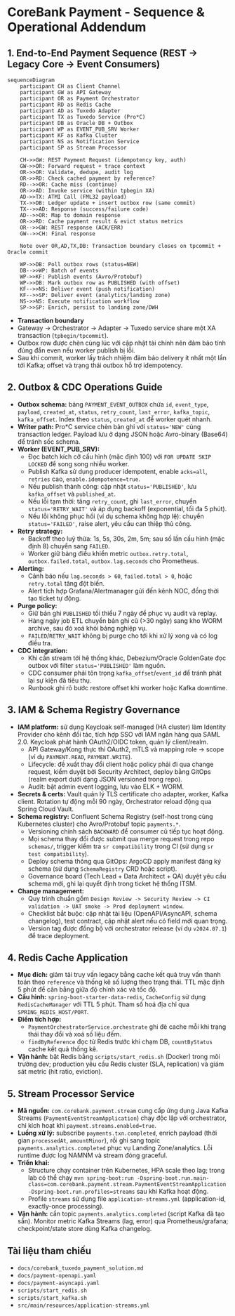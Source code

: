 # CoreBank Payment - Sequence & Operational Addendum

## 1. End-to-End Payment Sequence (REST -> Legacy Core -> Event Consumers)
```mermaid
sequenceDiagram
    participant CH as Client Channel
    participant GW as API Gateway
    participant OR as Payment Orchestrator
    participant RD as Redis Cache
    participant AD as Tuxedo Adapter
    participant TX as Tuxedo Service (Pro*C)
    participant DB as Oracle DB + Outbox
    participant WP as EVENT_PUB_SRV Worker
    participant KF as Kafka Cluster
    participant NS as Notification Service
    participant SP as Stream Processor

    CH->>GW: REST Payment Request (idempotency key, auth)
    GW->>OR: Forward request + trace context
    OR->>OR: Validate, dedupe, audit log
    OR->>RD: Check cached payment by reference?
    RD-->>OR: Cache miss (continue)
    OR->>AD: Invoke service (within tpbegin XA)
    AD->>TX: ATMI Call (FML32 payload)
    TX->>DB: Ledger update + insert outbox row (same commit)
    TX-->>AD: Response (success/failure code)
    AD-->>OR: Map to domain response
    OR->>RD: Cache payment result & evict status metrics
    OR-->>GW: REST response (ACK/ERR)
    GW-->>CH: Final response

    Note over OR,AD,TX,DB: Transaction boundary closes on tpcommit + Oracle commit

    WP->>DB: Poll outbox rows (status=NEW)
    DB-->>WP: Batch of events
    WP->>KF: Publish events (Avro/Protobuf)
    WP->>DB: Mark outbox row as PUBLISHED (with offset)
    KF-->>NS: Deliver event (push notification)
    KF-->>SP: Deliver event (analytics/landing zone)
    NS->>NS: Execute notification workflow
    SP->>SP: Enrich, persist to landing zone/DWH
```

- **Transaction boundary**
- Gateway -> Orchestrator -> Adapter -> Tuxedo service share một XA transaction (`tpbegin/tpcommit`).
- Outbox row được chèn cùng lúc với cập nhật tài chính nên đảm bảo tính đúng đắn even nếu worker publish bị lỗi.
- Sau khi commit, worker lấy trách nhiệm đảm bảo delivery ít nhất một lần tới Kafka; offset và trạng thái outbox hỗ trợ idempotency.

## 2. Outbox & CDC Operations Guide
- **Outbox schema:** bảng `PAYMENT_EVENT_OUTBOX` chứa `id`, `event_type`, `payload`, `created_at`, `status`, `retry_count`, `last_error`, `kafka_topic`, `kafka_offset`. Index theo `status`, `created_at` để worker quét nhanh.
- **Writer path:** Pro*C service chèn bản ghi với `status='NEW'` cùng transaction ledger. Payload lưu ở dạng JSON hoặc Avro-binary (Base64) để tránh sốc schema.
- **Worker (EVENT_PUB_SRV):**
  - Đọc batch kích cỡ cấu hình (mặc định 100) với `FOR UPDATE SKIP LOCKED` để song song nhiều worker.
  - Publish Kafka sử dụng producer idempotent, enable `acks=all`, `retries` cao, `enable.idempotence=true`.
  - Nếu publish thành công: cập nhật `status='PUBLISHED'`, lưu `kafka_offset` và `published_at`.
  - Nếu lỗi tạm thời: tăng `retry_count`, ghi `last_error`, chuyển `status='RETRY_WAIT'` và áp dụng backoff (exponential, tối đa 5 phút).
  - Nếu lỗi không phục hồi (ví dụ schema không hợp lệ): chuyển `status='FAILED'`, raise alert, yêu cầu can thiệp thủ công.
- **Retry strategy:**
  - Backoff theo luỹ thừa: 1s, 5s, 30s, 2m, 5m; sau số lần cấu hình (mặc định 8) chuyển sang `FAILED`.
  - Worker giữ bảng điều khiển metric `outbox.retry.total`, `outbox.failed.total`, `outbox.lag.seconds` cho Prometheus.
- **Alerting:**
  - Cảnh báo nếu `lag.seconds > 60`, `failed.total > 0`, hoặc `retry.total` tăng đột biến.
  - Alert tích hợp Grafana/Alertmanager gửi đến kênh NOC, đồng thời tạo ticket tự động.
- **Purge policy:**
  - Giữ bản ghi `PUBLISHED` tối thiểu 7 ngày để phục vụ audit và replay.
  - Hàng ngày job ETL chuyển bản ghi cũ (>30 ngày) sang kho WORM archive, sau đó xoá khỏi bảng nghiệp vụ.
  - `FAILED`/`RETRY_WAIT` không bị purge cho tới khi xử lý xong và có log điều tra.
- **CDC integration:**
  - Khi cần stream tới hệ thống khác, Debezium/Oracle GoldenGate đọc outbox với filter `status='PUBLISHED'` làm nguồn.
  - CDC consumer phải tôn trọng `kafka_offset`/`event_id` để tránh phát lại sự kiện đã tiêu thụ.
  - Runbook ghi rõ bước restore offset khi worker hoặc Kafka downtime.

## 3. IAM & Schema Registry Governance
- **IAM platform:** sử dụng Keycloak self-managed (HA cluster) làm Identity Provider cho kênh đối tác, tích hợp SSO với IAM ngân hàng qua SAML 2.0. Keycloak phát hành OAuth2/OIDC token, quản lý client/realm.
  - API Gateway/Kong thực thi OAuth2, mTLS và mapping role -> scope (ví dụ `PAYMENT.READ`, `PAYMENT.WRITE`).
  - Lifecycle: đề xuất thay đổi client hoặc policy phải đi qua change request, kiểm duyệt bởi Security Architect, deploy bằng GitOps (realm export dưới dạng JSON versioned trong repo).
  - Audit: bật admin event logging, lưu vào ELK + WORM.
- **Secrets & certs:** Vault quản lý TLS certificate cho adapter, worker, Kafka client. Rotation tự động mỗi 90 ngày, Orchestrator reload động qua Spring Cloud Vault.
- **Schema registry:** Confluent Schema Registry (self-host trong cùng Kubernetes cluster) cho Avro/Protobuf topic `payments.*`.
  - Versioning chính sách `BACKWARD` để consumer cũ tiếp tục hoạt động.
  - Mọi schema thay đổi được submit qua merge request trong repo `schemas/`, trigger kiểm tra `sr compatibility` trong CI (sử dụng `sr test compatibility`).
  - Deploy schema thông qua GitOps: ArgoCD apply manifest đăng ký schema (sử dụng `SchemaRegistry` CRD hoặc script).
  - Governance board (Tech Lead + Data Architect + QA) duyệt yêu cầu schema mới, ghi lại quyết định trong ticket hệ thống ITSM.
- **Change management:**
  - Quy trình chuẩn gồm `Design Review -> Security Review -> CI validation -> UAT smoke -> Prod deployment window`.
  - Checklist bắt buộc: cập nhật tài liệu (OpenAPI/AsyncAPI, schema changelog), test contract, cập nhật alert nếu có field mới quan trọng.
  - Version tag được đồng bộ với orchestrator release (ví dụ `v2024.07.1`) để trace deployment.

## 4. Redis Cache Application
- **Mục đích:** giảm tải truy vấn legacy bằng cache kết quả truy vấn thanh toán theo `reference` và thống kê số lượng theo trạng thái. TTL mặc định 5 phút để cân bằng giữa độ chính xác và tốc độ.
- **Cấu hình:** `spring-boot-starter-data-redis`, `CacheConfig` sử dụng `RedisCacheManager` với TTL 5 phút. Tham số hoá địa chỉ qua `SPRING_REDIS_HOST/PORT`.
- **Điểm tích hợp:**
  - `PaymentOrchestratorService.orchestrate` ghi đè cache mỗi khi trạng thái thay đổi và xoá số liệu đếm.
  - `findByReference` đọc từ Redis trước khi chạm DB, `countByStatus` cache kết quả thống kê.
- **Vận hành:** bật Redis bằng `scripts/start_redis.sh` (Docker) trong môi trường dev; production yêu cầu Redis cluster (SLA, replication) và giám sát metric (hit ratio, eviction).

## 5. Stream Processor Service
- **Mã nguồn:** `com.corebank.payment.stream` cung cấp ứng dụng Java Kafka Streams (`PaymentEventStreamApplication`) chạy độc lập với orchestrator, chỉ kích hoạt khi `payment.streams.enabled=true`.
- **Luồng xử lý:** subscribe `payments.txn.completed`, enrich payload (thời gian `processedAt`, `amountMinor`), rồi ghi sang topic `payments.analytics.completed` phục vụ Landing Zone/analytics. Lỗi runtime được log NAMNM và stream đóng graceful.
- **Triển khai:**
  - Structure chạy container trên Kubernetes, HPA scale theo lag; trong lab có thể chạy `mvn spring-boot:run -Dspring-boot.run.main-class=com.corebank.payment.stream.PaymentEventStreamApplication -Dspring-boot.run.profiles=streams` sau khi Kafka hoạt động.
  - Profile `streams` sử dụng file `application-streams.yml` (application-id, exactly-once processing).
- **Vận hành:** cần topic `payments.analytics.completed` (script Kafka đã tạo sẵn). Monitor metric Kafka Streams (lag, error) qua Prometheus/grafana; checkpoint/state store dùng Kafka changelog.

## Tài liệu tham chiếu
- `docs/corebank_tuxedo_payment_solution.md`
- `docs/payment-openapi.yaml`
- `docs/payment-asyncapi.yaml`
- `scripts/start_redis.sh`
- `scripts/start_kafka.sh`
- `src/main/resources/application-streams.yml`

